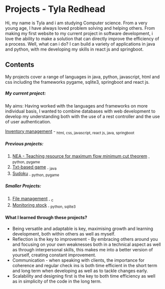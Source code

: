 # Projects - Tyla Redhead

Hi, my name is Tyla and i am studying Computer science. From a very young age, I have always loved problem solving and helping others. From making my first website to my current project in software development, i love the ability to make a solution that can directly improve the efficiency of a process. Well, what can i do? I can build a variety of applications in java and python, with me developing my skills in react js and springboot. 

## Contents 
My projects cover a range of languages in java, python, javascript, html and css including the frameworks pygame, sqlite3, springboot and react js.

##### My current project:
My aims: Having worked with the languages and frameworks on more individual basis, I wanted to combine databases with web development to develop my understanding both with the use of a rest controller and the use of user authentication.

[Inventory management](/InventoryManagement/) - <sub>html, css, javascript, react js, java, springboot</sub>

##### Previous projects:
1. [NEA - Teaching resource for maximum flow minimum cut theorem](/NEA%20A-level/)<sub> - python, pygame</sub>
2. [Txt-based game](/Txt-based%20game/)<sub> - java</sub>
3. [Sudoku](/Sudoku/)<sub> - python, pygame</sub>

##### Smaller Projects:
1. [File management](/File%20management/)<sub> - c</sub>
2. [Monitoring stock](/Monitoring%20stock/)<sub> - python, sqlite3</sub>

#### What I learned through these projects? 
 - Being versatile and adaptable is key, maximising growth and learning development, both within others as well as myself. 
 - Reflection is the key to improvement - By embracing others around you and focusing on your own weaknesses both in a technical aspect as well as through   interpersonal skills, this makes me into a better version of yourself, creating constant improvement.
 - Communication - when speaking with clients, the importance for coherence and regular check ins is both time efficient in the short term and long term when developing as well as to tackle changes early.
 - Scalability and designing first is the key to both time efficiency as well as in simplicity of the code in the long term.

